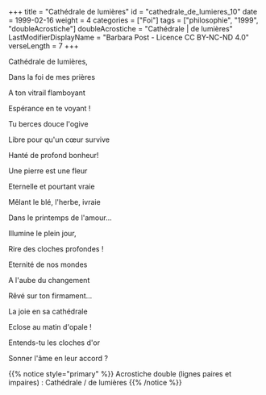 +++
title = "Cathédrale de lumières"
id = "cathedrale_de_lumieres_10"
date = 1999-02-16
weight = 4
categories = ["Foi"]
tags = ["philosophie", "1999", "doubleAcrostiche"]
doubleAcrostiche = "Cathédrale | de lumières"
LastModifierDisplayName = "Barbara Post - Licence CC BY-NC-ND 4.0"
verseLength = 7
+++

Cathédrale de lumières,

Dans la foi de mes prières

A ton vitrail flamboyant

Espérance en te voyant !

Tu berces douce l'ogive

Libre pour qu'un cœur survive

Hanté de profond bonheur!

Une pierre est une fleur

Eternelle et pourtant vraie

Mêlant le blé, l'herbe, ivraie

Dans le printemps de l'amour...

Illumine le plein jour,

Rire des cloches profondes !

Eternité de nos mondes

A l'aube du changement

Rêvé sur ton firmament...

La joie en sa cathédrale

Eclose au matin d'opale !

Entends-tu les cloches d'or

Sonner l'âme en leur accord ?

{{% notice style="primary" %}}
Acrostiche double (lignes paires et impaires) : Cathédrale / de lumières
{{% /notice %}}
